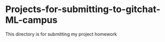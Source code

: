 # Projects-for-submitting-to-gitchat-ML-campus

This directory is for submitting my project homework
